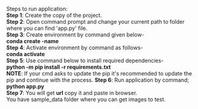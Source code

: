 Steps to run application:<br>
**Step 1**:	Create the copy of the project.<br>
**Step 2**: Open command prompt and change your current path to folder where you can find 'app.py' file.<br>
**Step 3**: Create environment by command given below-<br>
**conda create -name <environment name>**<br>
**Step 4**: Activate environment by command as follows-<br>
**conda activate <environment name>**<br>
**Step 5**: Use command below to install required dependencies-<br>
**python -m pip install -r requirements.txt**<br>
**NOTE**: If your cmd asks to update the pip it's recommended to update the pip and continue with the process.
**Step 6**: Run application by command;<br>
**python app.py**<br>
**Step 7**: You will get **url** copy it and paste in browser.<br>
You have sample_data folder where you can get images to test.<br>

